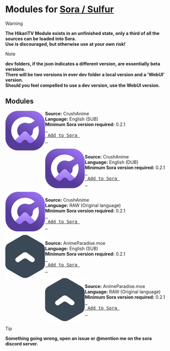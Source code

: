 # Modules for [Sora / Sulfur](https://github.com/cranci1/Sora)

> [!WARNING]
> **The HikariTV Module exists in an unfinished state, only a third of all the sources can be loaded into Sora.**<br>
> **Use is discouraged, but otherwise use at your own risk!** <br>

> [!NOTE]
> **dev folders, if the json indicates a different version, are essentially beta versions.**<br>
> **There will be two versions in ever dev folder a local version and a 'WebUI' version.**<br>
> **Should you feel compelled to use a dev version, use the WebUI version.**<br>

## Modules

<span><img src="https://github.com/ShadeOfChaos/Sora-Modules/blob/f8c4018d432346da0b3a62a1f0542a9c7600127e/AniCrush/logo.png" width="125px" align="left">
**Source:** CrushAnime<br>
**Language:** English (SUB)<br>
**Minimum Sora version required:** 0.2.1<br>
<span></span>
[<kbd> <br> Add to Sora <br> </kbd>](https://intradeus.github.io/http-protocol-redirector?r=sora://module?url=https://raw.githubusercontent.com/ShadeOfChaos/Sora-Modules/refs/heads/main/AniCrush/subs/AniCrush.json)
</span>
<br><br>
<span><img src="https://github.com/ShadeOfChaos/Sora-Modules/blob/f8c4018d432346da0b3a62a1f0542a9c7600127e/AniCrush/logo.png" width="125px" align="left"><br>
**Source:** CrushAnime<br>
**Language:** English (DUB)<br>
**Minimum Sora version required:** 0.2.1<br>
<span></span>
[<kbd> <br> Add to Sora <br> </kbd>](https://intradeus.github.io/http-protocol-redirector?r=sora://module?url=https://raw.githubusercontent.com/ShadeOfChaos/Sora-Modules/refs/heads/main/AniCrush/dubs/AniCrush.json)
</span>
<br><br>
<span><img src="https://github.com/ShadeOfChaos/Sora-Modules/blob/f8c4018d432346da0b3a62a1f0542a9c7600127e/AniCrush/logo.png" width="125px" align="left"><br>
**Source:** CrushAnime<br>
**Language:** RAW (Original language)<br>
**Minimum Sora version required:** 0.2.1<br>
<span></span>
[<kbd> <br> Add to Sora <br> </kbd>](https://intradeus.github.io/http-protocol-redirector?r=sora://module?url=https://raw.githubusercontent.com/ShadeOfChaos/Sora-Modules/refs/heads/main/AniCrush/raw/AniCrush.json)
</span>
<br><br>
<span><img src="https://raw.githubusercontent.com/ShadeOfChaos/Sora-Modules/refs/heads/main/AnimeParadise.moe/logo.png" width="125px" align="left"><br>
**Source:** AnimeParadise.moe<br>
**Language:** English (SUB)<br>
**Minimum Sora version required:** 0.2.1<br>
<span></span>
[<kbd> <br> Add to Sora <br> </kbd>](https://intradeus.github.io/http-protocol-redirector?r=sora://module?url=https://raw.githubusercontent.com/ShadeOfChaos/Sora-Modules/refs/heads/main/AnimeParadise.moe/subs-eng/AnimeParadise.json)
</span>
<br><br>
<span><img src="https://raw.githubusercontent.com/ShadeOfChaos/Sora-Modules/refs/heads/main/AnimeParadise.moe/logo.png" width="125px" align="left"><br>
**Source:** AnimeParadise.moe<br>
**Language:** RAW (Original language)<br>
**Minimum Sora version required:** 0.2.1<br>
<span></span>
[<kbd> <br> Add to Sora <br> </kbd>](https://intradeus.github.io/http-protocol-redirector?r=sora://module?url=https://raw.githubusercontent.com/ShadeOfChaos/Sora-Modules/refs/heads/main/AnimeParadise.moe/raw/AnimeParadise.json)
</span>
<br><br>

> [!TIP]
> **Something going wrong, open an issue or @mention me on the sora discord server.**
